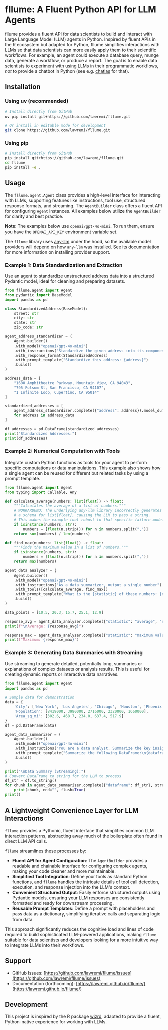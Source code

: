 # fllume: A Fluent Python API for LLM Agents

fllume provides a fluent API for data scientists to build and interact with Large Language Model (LLM) agents in Python. Inspired by fluent APIs in the R ecosystem but adapted for Python, fllume simplifies interactions with LLMs so that data scientists can more easily apply them to their scientific workflows. For example, an agent could execute a database query, munge data, generate a workflow, or produce a report. The goal is to enable data scientists to experiment with using LLMs in their programmatic workflows, _not_ to provide a chatbot in Python (see e.g. [chatlas](https://github.com/posit-dev/chatlas) for that).

## Installation

### Using uv (recommended)

```bash
# Install directly from GitHub
uv pip install git+https://github.com/lawremi/fllume.git

# Or install in editable mode for development
git clone https://github.com/lawremi/fllume.git
```

### Using pip

```bash
# Install directly from GitHub
pip install git+https://github.com/lawremi/fllume.git
cd fllume
pip install -e .
```

## Usage

The `fllume.agent.Agent` class provides a high-level interface for interacting with LLMs, supporting features like instructions, tool use, structured response formats, and streaming. The `AgentBuilder` class offers a fluent API for configuring `Agent` instances. All examples below utilize the `AgentBuilder` for clarity and best practice.

**Note**: The examples below use `openai/gpt-4o-mini`. To run them, ensure you have the `OPENAI_API_KEY` environment variable set. 

The `fllume` library uses [any-llm](https://github.com/mozilla-ai/any-llm) under the hood, so the available model providers will depend on how `any-llm` was installed. See its documentation for more information on installing provider support.

### Example 1: Data Standardization and Extraction

Use an agent to standardize unstructured address data into a structured Pydantic model, ideal for cleaning and preparing datasets.

```python
from fllume.agent import Agent
from pydantic import BaseModel
import pandas as pd

class StandardizedAddress(BaseModel):
    street: str
    city: str
    state: str
    zip_code: str

agent_address_standardizer = (
    Agent.builder()
    .with_model("openai/gpt-4o-mini")
    .with_instructions("Standardize the given address into its components: street, city, state, and zip code.")
    .with_response_format(StandardizedAddress)
    .with_prompt_template("Standardize this address: {address}")
    .build()
)

address_data = [
    "1600 Amphitheatre Parkway, Mountain View, CA 94043",
    "795 Folsom St, San Francisco, CA 94107",
    "1 Infinite Loop, Cupertino, CA 95014"
]

standardized_addresses = [
    agent_address_standardizer.complete({"address": address}).model_dump() 
    for address in address_data
]

df_addresses = pd.DataFrame(standardized_addresses)
print("Standardized Addresses:")
print(df_addresses)
```

### Example 2: Numerical Computation with Tools

Integrate custom Python functions as tools for your agent to perform specific computations or data manipulations. This example also shows how a single agent can be reused for different but related tasks by using a prompt template.

```python
from fllume.agent import Agent
from typing import Callable, Any

def calculate_average(numbers: list[float]) -> float:
    """Calculates the average of a list of numbers."""
    # WORKAROUND: The underlying any-llm library incorrectly generates
    # a schema for list[float], causing the LLM to pass a string.
    # This makes the example tool robust to that specific failure mode.
    if isinstance(numbers, str):
        numbers = [float(n.strip()) for n in numbers.split(",")]
    return sum(numbers) / len(numbers)

def find_max(numbers: list[float]) -> float:
    """Finds the maximum value in a list of numbers."""
    if isinstance(numbers, str):
        numbers = [float(n.strip()) for n in numbers.split(",")]
    return max(numbers)

agent_data_analyzer = (
    Agent.builder()
    .with_model("openai/gpt-4o-mini")
    .with_instructions("As a data summarizer, output a single number")
    .with_tools([calculate_average, find_max])
    .with_prompt_template("What is the {statistic} of these numbers: {numbers}?")
    .build()
)

data_points = [10.5, 20.3, 15.7, 25.1, 12.9]

response_avg = agent_data_analyzer.complete({"statistic": "average", "numbers": data_points})
print(f"\nAverage: {response_avg}")

response_max = agent_data_analyzer.complete({"statistic": "maximum value", "numbers": data_points})
print(f"Maximum: {response_max}")
```

### Example 3: Generating Data Summaries with Streaming

Use streaming to generate detailed, potentially long, summaries or explanations of complex datasets or analysis results. This is useful for creating dynamic reports or interactive data narratives.

```python
from fllume.agent import Agent
import pandas as pd

# Sample data for demonstration
data = {
    'City': ['New York', 'Los Angeles', 'Chicago', 'Houston', 'Phoenix'],
    'Population': [8419000, 3980000, 2716000, 2320000, 1660000],
    'Area_sq_mi': [302.6, 468.7, 234.0, 637.4, 517.9]
}
df = pd.DataFrame(data)

agent_data_summarizer = (
    Agent.builder()
    .with_model("openai/gpt-4o-mini")
    .with_instructions("You are a data analyst. Summarize the key insights from the provided DataFrame, focusing on population and area trends. Be concise but informative.")
    .with_prompt_template("Summarize the following DataFrame:\n{dataframe}")
    .build()
)

print("\nData Summary (Streaming):")
# Convert DataFrame to string for the LLM to process
df_str = df.to_string()
for chunk in agent_data_summarizer.complete({"dataframe": df_str}, stream=True):
    print(chunk, end="", flush=True)
print()
```

## A Lightweight Convenience Layer for LLM Interactions

`fllume` provides a Pythonic, fluent interface that simplifies common LLM interaction patterns, abstracting away much of the boilerplate often found in direct LLM API calls.

`fllume` streamlines these processes by:

- **Fluent API for Agent Configuration**: The `AgentBuilder` provides a readable and chainable interface for configuring complex agents, making your code cleaner and more maintainable.
- **Simplified Tool Integration**: Define your tools as standard Python functions, and `fllume` handles the intricate details of tool call detection, execution, and response injection into the LLM's context.
- **Convenient Structured Output**: Easily enforce structured outputs using Pydantic models, ensuring your LLM responses are consistently formatted and ready for downstream processing.
- **Reusable Prompt Templates**: Define a prompt with placeholders and pass data as a dictionary, simplifying iterative calls and separating logic from data.

This approach significantly reduces the cognitive load and lines of code required to build sophisticated LLM-powered applications, making `fllume` suitable for data scientists and developers looking for a more intuitive way to integrate LLMs into their workflows.

## Support

- GitHub Issues: [https://github.com/lawremi/fllume/issues](https://github.com/lawremi/fllume/issues)
- Documentation (forthcoming): [https://lawremi.github.io/fllume/](https://lawremi.github.io/fllume/)

## Development

This project is inspired by the R package [wizrd](https://github.com/lawremi/wizrd), adapted to provide a fluent, Python-native experience for working with LLMs.
